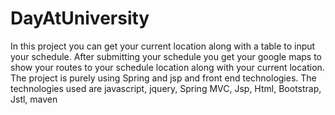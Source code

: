 # DayAtUniversity
In this project you can get your current location along with a table to input your schedule. After submitting your schedule you get your google maps to show your routes to your schedule location along with your current location. The project is purely using Spring and jsp and front end technologies.
The technologies used are 
javascript,
jquery,
Spring MVC,
Jsp,
Html,
Bootstrap,
Jstl,
maven

